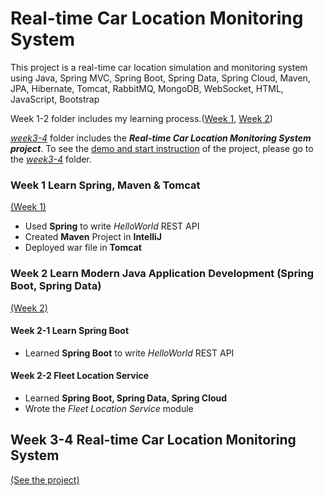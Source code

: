 # Real-time Car Location Monitoring System
This project is a real-time car location simulation and monitoring system using Java, Spring MVC, Spring Boot, Spring Data, Spring Cloud, Maven, JPA, Hibernate, Tomcat, RabbitMQ, MongoDB, WebSocket, HTML, JavaScript, Bootstrap

Week 1-2 folder includes my learning process.(<a href="./week 1 - Learn Basics">Week 1</a>, <a href="./week 2 - Learn Modern Java Application Development">Week 2</a>)

<a href="./week 3-4">*week3-4*</a> folder includes the ***Real-time Car Location Monitoring System project***. To see the <a href="./week 3-4/README.md">demo and start instruction</a> of the project, please go to the <a href="./week 3-4">*week3-4*</a> folder.


### Week 1  Learn Spring, Maven & Tomcat 
<a href="./week 1 - Learn Basics">(Week 1)</a>
* Used **Spring** to write *HelloWorld* REST API
* Created **Maven** Project in **IntelliJ**
* Deployed war file in **Tomcat**

### Week 2  Learn Modern Java Application Development (Spring Boot, Spring Data)
<a href="./week 2 - Learn Modern Java Application Development">(Week 2)</a>
#### Week 2-1 Learn Spring Boot
* Learned **Spring Boot** to write *HelloWorld* REST API
#### Week 2-2 Fleet Location Service
* Learned **Spring Boot, Spring Data, Spring Cloud** 
* Wrote the *Fleet Location Service* module

## Week 3-4  Real-time Car Location Monitoring System
<a href="./week 3-4">(See the project)</a>

